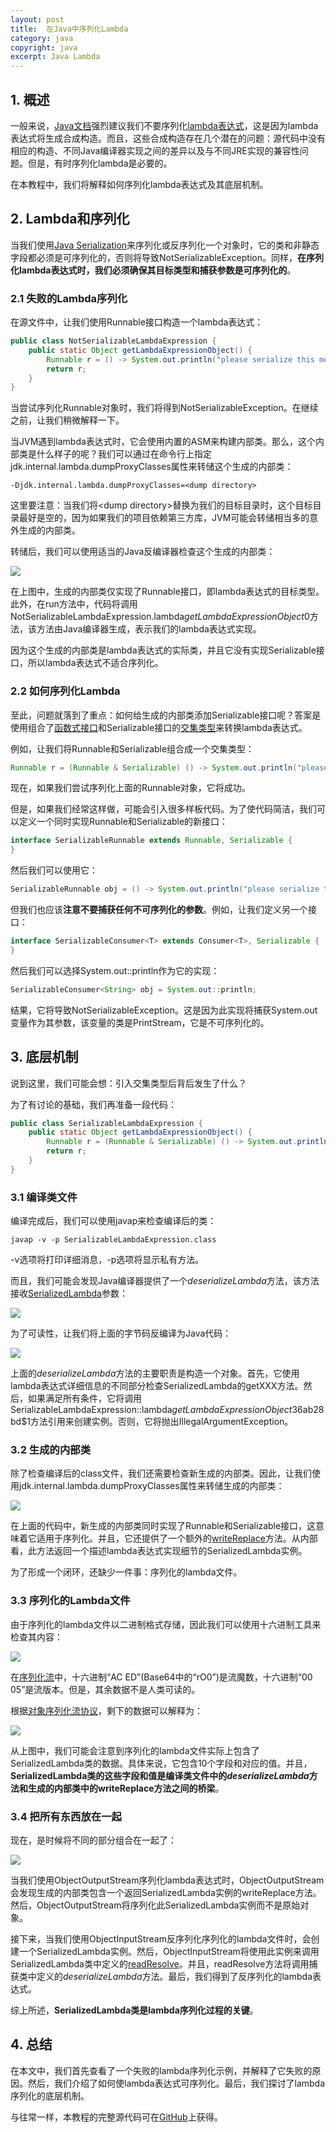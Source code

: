 ```yaml
---
layout: post
title:  在Java中序列化Lambda
category: java
copyright: java
excerpt: Java Lambda
---
```


## 1. 概述

一般来说，[Java文档](https://docs.oracle.com/javase/tutorial/java/javaOO/lambdaexpressions.html#serialization)强烈建议我们不要序列化[lambda表达式]()，这是因为lambda表达式将生成合成构造。而且，这些合成构造存在几个潜在的问题：源代码中没有相应的构造、不同Java编译器实现之间的差异以及与不同JRE实现的兼容性问题。但是，有时序列化lambda是必要的。

在本教程中，我们将解释如何序列化lambda表达式及其底层机制。

## 2. Lambda和序列化

当我们使用[Java Serialization]()来序列化或反序列化一个对象时，它的类和非静态字段都必须是可序列化的，否则将导致NotSerializableException。同样，**在序列化lambda表达式时，我们必须确保其目标类型和捕获参数是可序列化的**。

### 2.1 失败的Lambda序列化

在源文件中，让我们使用Runnable接口构造一个lambda表达式：

```java
public class NotSerializableLambdaExpression {
    public static Object getLambdaExpressionObject() {
        Runnable r = () -> System.out.println("please serialize this message");
        return r;
    }
}
```

当尝试序列化Runnable对象时，我们将得到NotSerializableException。在继续之前，让我们稍微解释一下。

当JVM遇到lambda表达式时，它会使用内置的ASM来构建内部类。那么，这个内部类是什么样子的呢？我们可以通过在命令行上指定jdk.internal.lambda.dumpProxyClasses属性来转储这个生成的内部类：

```shell
-Djdk.internal.lambda.dumpProxyClasses=<dump directory>
```

这里要注意：当我们将<dump directory\>替换为我们的目标目录时，这个目标目录最好是空的，因为如果我们的项目依赖第三方库，JVM可能会转储相当多的意外生成的内部类。

转储后，我们可以使用适当的Java反编译器检查这个生成的内部类：

![](/assets/images/2023/java/javaserializelambda01.png)

在上图中，生成的内部类仅实现了Runnable接口，即lambda表达式的目标类型。此外，在run方法中，代码将调用NotSerializableLambdaExpression.lambda$getLambdaExpressionObject$0方法，该方法由Java编译器生成，表示我们的lambda表达式实现。

因为这个生成的内部类是lambda表达式的实际类，并且它没有实现Serializable接口，所以lambda表达式不适合序列化。

### 2.2 如何序列化Lambda

至此，问题就落到了重点：如何给生成的内部类添加Serializable接口呢？答案是使用组合了[函数式接口]()和Serializable接口的[交集类型](https://docs.oracle.com/javase/specs/jls/se8/html/jls-15.html#jls-15.16)来转换lambda表达式。

例如，让我们将Runnable和Serializable组合成一个交集类型：

```java
Runnable r = (Runnable & Serializable) () -> System.out.println("please serialize this message");
```

现在，如果我们尝试序列化上面的Runnable对象，它将成功。

但是，如果我们经常这样做，可能会引入很多样板代码。为了使代码简洁，我们可以定义一个同时实现Runnable和Serializable的新接口：

```java
interface SerializableRunnable extends Runnable, Serializable {
}
```

然后我们可以使用它：

```java
SerializableRunnable obj = () -> System.out.println("please serialize this message");
```

但我们也应该**注意不要捕获任何不可序列化的参数**。例如，让我们定义另一个接口：

```java
interface SerializableConsumer<T> extends Consumer<T>, Serializable {
}
```

然后我们可以选择System.out::println作为它的实现：

```java
SerializableConsumer<String> obj = System.out::println;
```

结果，它将导致NotSerializableException。这是因为此实现将捕获System.out变量作为其参数，该变量的类是PrintStream，它是不可序列化的。

## 3. 底层机制

说到这里，我们可能会想：引入交集类型后背后发生了什么？

为了有讨论的基础，我们再准备一段代码：

```java
public class SerializableLambdaExpression {
	public static Object getLambdaExpressionObject() {
		Runnable r = (Runnable & Serializable) () -> System.out.println("please serialize this message");
		return r;
	}
}
```

### 3.1 编译类文件

编译完成后，我们可以使用javap来检查编译后的类：

```shell
javap -v -p SerializableLambdaExpression.class
```

-v选项将打印详细消息，-p选项将显示私有方法。

而且，我们可能会发现Java编译器提供了一个$deserializeLambda$方法，该方法接收[SerializedLambda](https://docs.oracle.com/en/java/javase/11/docs/api/java.base/java/lang/invoke/SerializedLambda.html)参数：

![](/assets/images/2023/java/javaserializelambda02.png)

为了可读性，让我们将上面的字节码反编译为Java代码：

![](/assets/images/2023/java/javaserializelambda03.png)

上面的$deserializeLambda$方法的主要职责是构造一个对象。首先，它使用lambda表达式详细信息的不同部分检查SerializedLambda的getXXX方法。然后，如果满足所有条件，它将调用SerializableLambdaExpression::lambda$getLambdaExpressionObject$36ab28bd$1方法引用来创建实例。否则，它将抛出IllegalArgumentException。

### 3.2 生成的内部类

除了检查编译后的class文件，我们还需要检查新生成的内部类。因此，让我们使用jdk.internal.lambda.dumpProxyClasses属性来转储生成的内部类：

![](/assets/images/2023/java/javaserializelambda04.png)

在上面的代码中，新生成的内部类同时实现了Runnable和Serializable接口，这意味着它适用于序列化。并且，它还提供了一个额外的[writeReplace](https://docs.oracle.com/en/java/javase/11/docs/specs/serialization/output.html#the-writereplace-method)方法。从内部看，此方法返回一个描述lambda表达式实现细节的SerializedLambda实例。

为了形成一个闭环，还缺少一件事：序列化的lambda文件。

### 3.3 序列化的Lambda文件

由于序列化的lambda文件以二进制格式存储，因此我们可以使用十六进制工具来检查其内容：

![](/assets/images/2023/java/javaserializelambda05.png)

在[序列化流](https://www.infoworld.com/article/2072752/the-java-serialization-algorithm-revealed.html)中，十六进制“AC ED”(Base64中的“rO0”)是流魔数，十六进制“00 05”是流版本。但是，其余数据不是人类可读的。

根据[对象序列化流协议](https://docs.oracle.com/en/java/javase/17/docs/specs/serialization/protocol.html)，剩下的数据可以解释为：

![](/assets/images/2023/java/javaserializelambda06.png)

从上图中，我们可能会注意到序列化的lambda文件实际上包含了SerializedLambda类的数据。具体来说，它包含10个字段和对应的值。并且，**SerializedLambda类的这些字段和值是编译类文件中的$deserializeLambda$方法和生成的内部类中的writeReplace方法之间的桥梁**。

### 3.4 把所有东西放在一起

现在，是时候将不同的部分组合在一起了：

![](/assets/images/2023/java/javaserializelambda07.png)

当我们使用ObjectOutputStream序列化lambda表达式时，ObjectOutputStream会发现生成的内部类包含一个返回SerializedLambda实例的writeReplace方法。然后，ObjectOutputStream将序列化此SerializedLambda实例而不是原始对象。

接下来，当我们使用ObjectInputStream反序列化序列化的lambda文件时，会创建一个SerializedLambda实例。然后，ObjectInputStream将使用此实例来调用SerializedLambda类中定义的[readResolve](https://docs.oracle.com/en/java/javase/11/docs/specs/serialization/input.html#the-readresolve-method)。并且，readResolve方法将调用捕获类中定义的$deserializeLambda$方法。最后，我们得到了反序列化的lambda表达式。

综上所述，**SerializedLambda类是lambda序列化过程的关键**。

## 4. 总结

在本文中，我们首先查看了一个失败的lambda序列化示例，并解释了它失败的原因。然后，我们介绍了如何使lambda表达式可序列化。最后，我们探讨了lambda序列化的底层机制。

与往常一样，本教程的完整源代码可在[GitHub](https://github.com/tuyucheng7/taketoday-tutorial4j/tree/master/java-core-modules/java-lambdas)上获得。